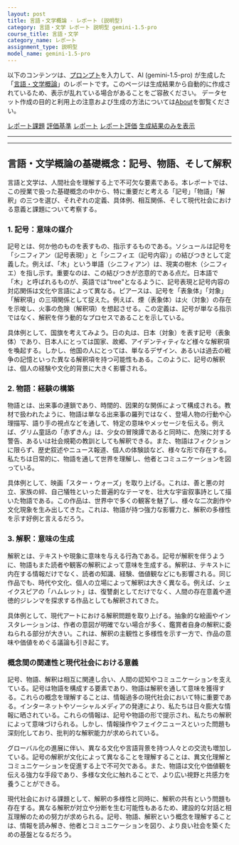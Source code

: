 ```yaml
---
layout: post
title: 言語・文学概論 - レポート (説明型)
category: 言語・文学 レポート 説明型 gemini-1.5-pro
course_title: 言語・文学
category_name: レポート
assignment_type: 説明型
model_name: gemini-1.5-pro
---
```


以下のコンテンツは、[プロンプト](http://127.0.0.1:8000/generated/言語・文学/gemini-1.5-pro/prompt_レポート-説明型.md)を入力して、AI (gemini-1.5-pro) が生成した「[言語・文学概論](/contents/言語・文学/)」のレポートです。このページは生成結果から自動的に作成されているため、表示が乱れている場合があることをご容赦ください。
データセット作成の目的と利用上の注意および生成の方法については[About](/About)を御覧ください。

[レポート課題](../レポート課題-説明型)
[評価基準](../評価基準-説明型)
[レポート](../レポート-説明型)
[レポート評価](../レポート評価-説明型)
[生成結果のみを表示](http://127.0.0.1:8000/generated/言語・文学/gemini-1.5-pro/レポート-説明型.md)
  

***
***
  
## 言語・文学概論の基礎概念：記号、物語、そして解釈

言語と文学は、人間社会を理解する上で不可欠な要素である。本レポートでは、この授業で扱った基礎概念の中から、特に重要だと考える「記号」「物語」「解釈」の三つを選び、それぞれの定義、具体例、相互関係、そして現代社会における意義と課題について考察する。

### 1. 記号：意味の媒介

記号とは、何か他のものを表すもの、指示するものである。ソシュールは記号を「シニフィアン（記号表現）」と「シニフィエ（記号内容）」の結びつきとして定義した。例えば、「木」という単語（シニフィアン）は、現実の樹木（シニフィエ）を指し示す。重要なのは、この結びつきが恣意的である点だ。日本語で「木」と呼ばれるものが、英語では"tree"となるように、記号表現と記号内容の対応関係は文化や言語によって異なる。ピアースは、記号を「表象体」「対象」「解釈項」の三項関係として捉えた。例えば、煙（表象体）は火（対象）の存在を示唆し、火事の危険（解釈項）を想起させる。この定義は、記号が単なる指示ではなく、解釈を伴う動的なプロセスであることを示している。

具体例として、国旗を考えてみよう。日の丸は、日本（対象）を表す記号（表象体）であり、日本人にとっては国家、故郷、アイデンティティなど様々な解釈項を喚起する。しかし、他国の人にとっては、単なるデザイン、あるいは過去の戦争の記憶といった異なる解釈項を持つ可能性もある。このように、記号の解釈は、個人の経験や文化的背景に大きく影響される。

### 2. 物語：経験の構築

物語とは、出来事の連鎖であり、時間的、因果的な関係によって構成される。教材で扱われたように、物語は単なる出来事の羅列ではなく、登場人物の行動や心理描写、語り手の視点などを通して、特定の意味やメッセージを伝える。例えば、グリム童話の「赤ずきん」は、少女の冒険譚であると同時に、危険に対する警告、あるいは社会規範の教訓としても解釈できる。また、物語はフィクションに限らず、歴史叙述やニュース報道、個人の体験談など、様々な形で存在する。私たちは日常的に、物語を通して世界を理解し、他者とコミュニケーションを図っている。

具体例として、映画「スター・ウォーズ」を取り上げる。これは、善と悪の対立、家族の絆、自己犠牲といった普遍的なテーマを、壮大な宇宙叙事詩として描いた物語である。この作品は、世界中で多くの観客を魅了し、様々な二次創作や文化現象を生み出してきた。これは、物語が持つ強力な影響力と、解釈の多様性を示す好例と言えるだろう。

### 3. 解釈：意味の生成

解釈とは、テキストや現象に意味を与える行為である。記号が解釈を伴うように、物語もまた読者や観客の解釈によって意味を生成する。解釈は、テキストに内在する情報だけでなく、読者の知識、経験、価値観などにも影響される。同じ作品でも、時代や文化、個人の立場によって解釈は大きく異なる。例えば、シェイクスピアの「ハムレット」は、復讐劇としてだけでなく、人間の存在意義や道徳的ジレンマを探求する作品としても解釈されてきた。

具体例として、現代アートにおける解釈問題を取り上げる。抽象的な絵画やインスタレーションは、作者の意図が明確でない場合が多く、鑑賞者自身の解釈に委ねられる部分が大きい。これは、解釈の主観性と多様性を示す一方で、作品の意味や価値をめぐる議論も引き起こす。

### 概念間の関連性と現代社会における意義

記号、物語、解釈は相互に関連し合い、人間の認知やコミュニケーションを支えている。記号は物語を構成する要素であり、物語は解釈を通して意味を獲得する。これらの概念を理解することは、情報過多の現代社会において特に重要である。インターネットやソーシャルメディアの発達により、私たちは日々膨大な情報に晒されている。これらの情報は、記号や物語の形で提示され、私たちの解釈によって意味づけられる。しかし、情報操作やフェイクニュースといった問題も深刻化しており、批判的な解釈能力が求められている。

グローバル化の進展に伴い、異なる文化や言語背景を持つ人々との交流も増加している。記号の解釈が文化によって異なることを理解することは、異文化理解とコミュニケーションを促進する上で不可欠である。また、物語は文化や価値観を伝える強力な手段であり、多様な文化に触れることで、より広い視野と共感力を養うことができる。

現代社会における課題として、解釈の多様性と同時に、解釈の共有という問題も存在する。異なる解釈が対立や分断を生む可能性もあるため、建設的な対話と相互理解のための努力が求められる。記号、物語、解釈という概念を理解することは、情報を読み解き、他者とコミュニケーションを図り、より良い社会を築くための基盤となるだろう。
